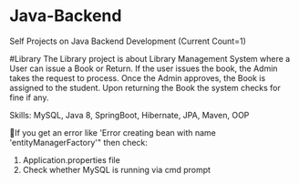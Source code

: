 # Java-Backend
Self Projects on Java Backend Development (Current Count=1)

#Library
The Library project is about Library Management System where a User can issue a Book or Return. 
If the user issues the book, the Admin takes the request to process. 
Once the Admin approves, the Book is assigned to the student.
Upon returning the Book the system checks for fine if any.

Skills: MySQL, Java 8, SpringBoot, Hibernate, JPA, Maven, OOP

If you get an error like 'Error creating bean with name 'entityManagerFactory'" then check:
1. Application.properties file
2. Check whether MySQL is running via cmd prompt
